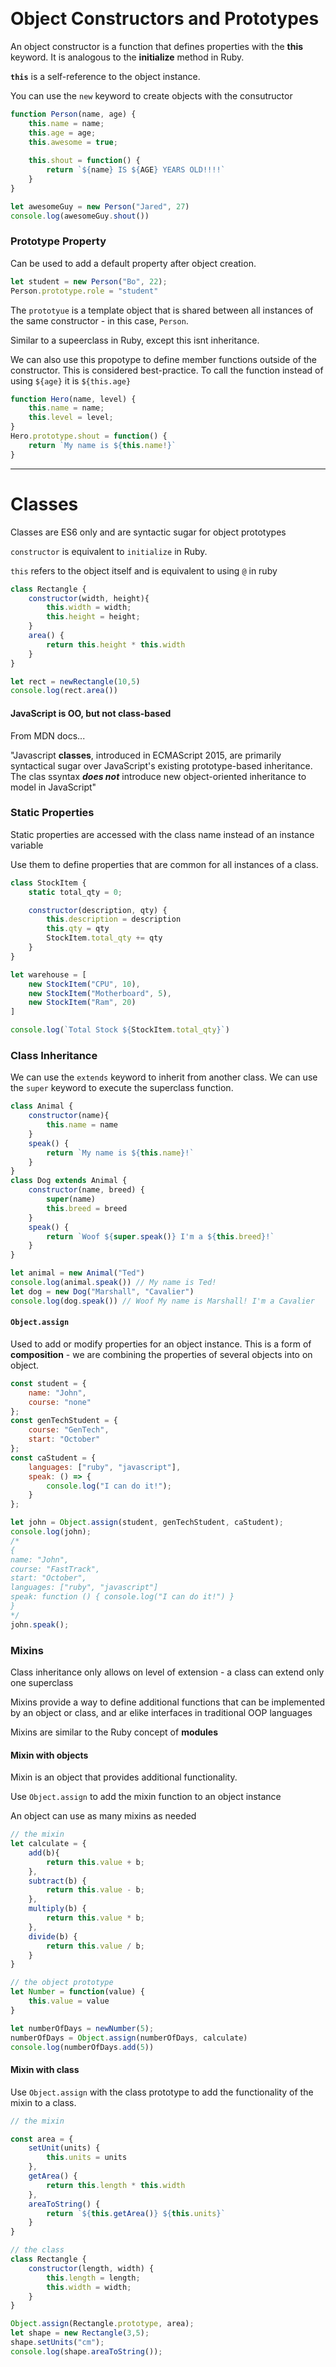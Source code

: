 ​	

# Object Constructors and Prototypes

An object constructor is a function that defines properties with the **this** keyword. It is analogous to the **initialize** method in Ruby.

**`this`** is a self-reference to the object instance.

You can use the `new` keyword to create objects with the consutructor

```js
function Person(name, age) {
    this.name = name;
    this.age = age;
    this.awesome = true;
    
    this.shout = function() {
        return `${name} IS ${AGE} YEARS OLD!!!!`
    }
}

let awesomeGuy = new Person("Jared", 27)
console.log(awesomeGuy.shout())
```



### Prototype Property

Can be used to add a default property after object creation.

```js
let student = new Person("Bo", 22);
Person.prototype.role = "student"
```

The `prototyue` is a template object that is shared between all instances of the same constructor - in this case, `Person`.

Similar to a supeerclass in Ruby, except this isnt inheritance.

We can also use this propotype to define member functions outside of the constructor. This is considered best-practice. To call the function instead of using `${age}` it is `${this.age}`

```js
function Hero(name, level) {
    this.name = name;
    this.level = level;
}
Hero.prototype.shout = function() {
    return `My name is ${this.name!}`
}
```

---

# Classes

Classes are ES6 only and are syntactic sugar for object prototypes

`constructor` is equivalent to `initialize` in Ruby.

`this` refers to the object itself and is equivalent to using `@` in ruby

```js
class Rectangle {
    constructor(width, height){
        this.width = width;
        this.height = height;
    }
    area() {
        return this.height * this.width
    }
}

let rect = newRectangle(10,5)
console.log(rect.area())
```



#### JavaScript is OO, but not class-based

From MDN docs...

"Javascript **classes**, introduced in ECMAScript 2015, are primarily syntactical sugar over JavaScript's existing prototype-based inheritance. The clas ssyntax ***does not*** introduce new object-oriented inheritance to model in JavaScript"



### Static Properties

Static properties are accessed with the class name instead of an instance variable

Use them to define properties that are common for all instances of a class.

```js
class StockItem {
    static total_qty = 0;

	constructor(description, qty) {
        this.description = description
        this.qty = qty
        StockItem.total_qty += qty
    }
}

let warehouse = [
    new StockItem("CPU", 10),
    new StockItem("Motherboard", 5),
    new StockItem("Ram", 20)
]

console.log(`Total Stock ${StockItem.total_qty}`)
```



### Class Inheritance

We can use the `extends` keyword to inherit from another class.
We can use the `super` keyword to execute the superclass function.

```js
class Animal {
    constructor(name){
        this.name = name
    }
    speak() {
        return `My name is ${this.name}!`
    }
}
class Dog extends Animal {
    constructor(name, breed) {
        super(name)
        this.breed = breed
    }
    speak() {
        return `Woof ${super.speak()} I'm a ${this.breed}!`
    }
}

let animal = new Animal("Ted")
console.log(animal.speak()) // My name is Ted!
let dog = new Dog("Marshall", "Cavalier")
console.log(dog.speak()) // Woof My name is Marshall! I'm a Cavalier
```

#### `Object.assign`

Used to add or modify properties for an object instance.
This is a form of **composition** - we are combining the properties of several objects into on object.

```js
const student = {
    name: "John",
    course: "none"
};
const genTechStudent = {
    course: "GenTech",
    start: "October"
};
const caStudent = {
    languages: ["ruby", "javascript"],
    speak: () => {
        console.log("I can do it!");
    }
};

let john = Object.assign(student, genTechStudent, caStudent);
console.log(john);
/*
{
name: "John",
course: "FastTrack",
start: "October",
languages: ["ruby", "javascript"]
speak: function () { console.log("I can do it!") }
}
*/
john.speak();
```

### Mixins

Class inheritance only allows on level of extension - a class can extend only one superclass

Mixins provide a way to define additional functions that can be implemented by an object or class, and ar elike interfaces in traditional OOP languages

Mixins are similar to the Ruby concept of **modules**

#### Mixin with objects

Mixin is an object that provides additional functionality.

Use `Object.assign` to add the mixin function to an object instance

An object can use as many mixins as needed

```js
// the mixin
let calculate = {
    add(b){
        return this.value + b;
    },
    subtract(b) {
        return this.value - b;
    },
    multiply(b) {
        return this.value * b;
    },
    divide(b) {
        return this.value / b;
    }
}

// the object prototype
let Number = function(value) {
    this.value = value
}

let numberOfDays = newNumber(5);
numberOfDays = Object.assign(numberOfDays, calculate)
console.log(numberOfDays.add(5))
```

#### Mixin with class

Use `Object.assign` with the class prototype to add the functionality of the mixin to a class.

```js
// the mixin

const area = {
    setUnit(units) {
        this.units = units
    },
    getArea() {
        return this.length * this.width
    },
    areaToString() {
        return `${this.getArea()} ${this.units}`
    }
}

// the class
class Rectangle {
    constructor(length, width) {
        this.length = length;
        this.width = width;
    }
}

Object.assign(Rectangle.prototype, area);
let shape = new Rectangle(3,5);
shape.setUnits("cm");
console.log(shape.areaToString());
```

